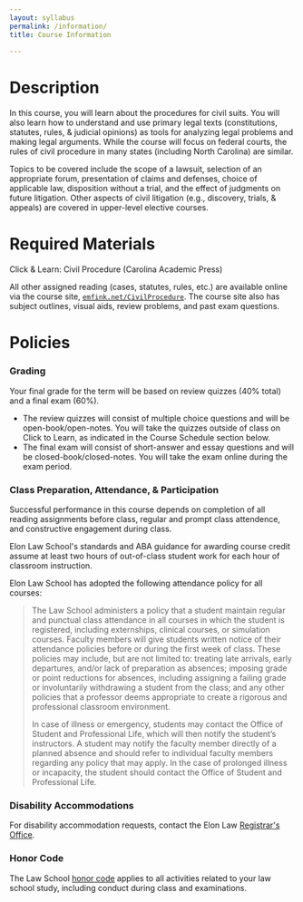 ```yaml
---
layout: syllabus
permalink: /information/
title: Course Information 
  
---
```


# Description

In this course, you will learn about the procedures for civil suits. You will also learn how to understand and use primary legal texts (constitutions, statutes, rules, & judicial opinions) as tools for analyzing legal problems and making legal arguments. While the course will focus on federal courts, the rules of civil procedure in many states (including North Carolina) are similar. 

Topics to be covered include the scope of a lawsuit, selection of an appropriate forum, presentation of claims and defenses, choice of applicable law, disposition without a trial, and the effect of judgments on future litigation. Other aspects of civil litigation (e.g., discovery, trials, & appeals) are covered in upper-level elective courses. 

# Required Materials

Click & Learn: Civil Procedure (Carolina Academic Press)

All other assigned reading (cases, statutes, rules, etc.) are available online via the course site, [`emfink.net/CivilProcedure`](https://www.emfink.net/CivilProcedure). The course site also has subject outlines, visual aids, review problems, and past exam questions.

# Policies 

### Grading

Your final grade for the term will be based on review quizzes (40% total) and a final exam (60%). 

- The review quizzes will consist of multiple choice questions and will be open-book/open-notes. You will take the quizzes outside of class on Click to Learn, as indicated in the Course Schedule section below.
- The final exam will consist of short-answer and essay questions and will be closed-book/closed-notes. You will take the exam online during the exam period. 

### Class Preparation, Attendance, & Participation

Successful performance in this course depends on completion of all reading assignments before class, regular and prompt class attendence, and constructive engagement during class. 

Elon Law School's standards and ABA guidance for awarding course credit assume at least two hours of out-of-class student work for each hour of classroom instruction. 

Elon Law School has adopted the following attendance policy for all courses: 

> The Law School administers a policy that a student maintain regular and punctual class attendance in all courses in which the student is registered, including externships, clinical courses, or simulation courses. Faculty members will give students written notice of their attendance policies before or during the first week of class. These policies may include, but are not limited to: treating late arrivals, early departures, and/or lack of preparation as absences; imposing grade or point reductions for absences, including assigning a failing grade or involuntarily withdrawing a student from the class; and any other policies that a professor deems appropriate to create a rigorous and professional classroom environment.
>
> In case of illness or emergency, students may contact the Office of Student and Professional Life, which will then notify the student’s instructors. A student may notify the faculty member directly of a planned absence and should refer to individual faculty members regarding any policy that may apply. In the case of prolonged illness or incapacity, the student should contact the Office of Student and Professional Life.

### Disability Accommodations 

For disability accommodation requests, contact the Elon Law [Registrar's Office](https://www.elon.edu/e/law/academics/registrar-office/index.html).  

### Honor Code 

The Law School [honor code](https://www.elon.edu/e/law/student-experience/honor-code.html) applies to all activities related to your law school study, including conduct during class and examinations. 
